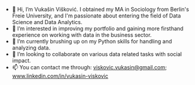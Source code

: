 - 👋 Hi, I’m Vukašin Višković. I obtained my MA in Sociology from Berlin's Freie University, and I'm passionate about entering the field of Data Science and Data Analytics.
- 👀 I’m interested in improving my portfolio and gaining more firsthand experience on working with data in the business sector.
- 🌱 I’m currently brushing up on my Python skills for handling and analyzing data.
- 💞️ I’m looking to collaborate on various data related tasks with social impact.
- 📫 You can contact me through: viskovic.vukasin@gmail.com; www.linkedin.com/in/vukasin-viskovic
